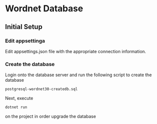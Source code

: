 # Wordnet Database

## Initial Setup

### Edit appsettinga

Edit appsettings.json file with the appropriate connection information.

### Create the database

Login onto the database server and run the following script to create the database

`postgresql-wordnet30-createdb.sql`

Next, execute

`dotnet run`

on the project in order upgrade the database